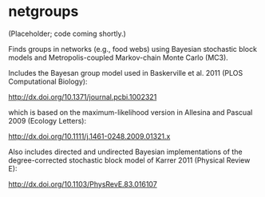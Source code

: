 netgroups
=========

(Placeholder; code coming shortly.)

Finds groups in networks (e.g., food webs) using Bayesian stochastic block models and Metropolis-coupled Markov-chain Monte Carlo (MC3).

Includes the Bayesan group model used in Baskerville et al. 2011 (PLOS Computational Biology):

http://dx.doi.org/10.1371/journal.pcbi.1002321

which is based on the maximum-likelihood version in Allesina and Pascual 2009 (Ecology Letters):

http://dx.doi.org/10.1111/j.1461-0248.2009.01321.x

Also includes directed and undirected Bayesian implementations of the degree-corrected stochastic block model of Karrer 2011 (Physical Review E):

http://dx.doi.org/10.1103/PhysRevE.83.016107
